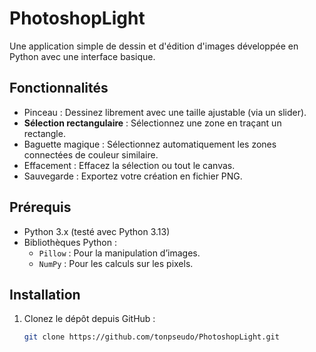 # PhotoshopLight

Une application simple de dessin et d'édition d'images développée en Python avec une interface basique. 

## Fonctionnalités

- Pinceau : Dessinez librement avec une taille ajustable (via un slider).
- **Sélection rectangulaire** : Sélectionnez une zone en traçant un rectangle.
- Baguette magique : Sélectionnez automatiquement les zones connectées de couleur similaire.
- Effacement : Effacez la sélection ou tout le canvas.
- Sauvegarde : Exportez votre création en fichier PNG.

## Prérequis

- Python 3.x (testé avec Python 3.13)
- Bibliothèques Python :
  - `Pillow` : Pour la manipulation d’images.
  - `NumPy` : Pour les calculs sur les pixels.

## Installation

1. Clonez le dépôt depuis GitHub :
   ```bash
   git clone https://github.com/tonpseudo/PhotoshopLight.git
